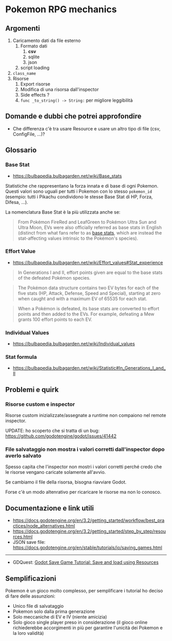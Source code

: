 # Pokemon RPG mechanics

## Argomenti

1. Caricamento dati da file esterno
   1. Formato dati
      1. **csv**
      2. sqlite
      3. json
   2. script loading
2. `class_name`
3. Risorse
   1. Export risorse
   2. Modifica di una risorsa dall'inspector
   3. Side effects ?
   4. `func _to_string() -> String:` per migliore leggibilità

## Domande e dubbi che potrei approfondire

- Che differenza c'è tra usare Resource e usare un altro tipo di file (csv,
  ConfigFile, ...)?

## Glossario

### Base Stat

- https://bulbapedia.bulbagarden.net/wiki/Base_stats

Statistiche che rappresentano la forza innata e di base di ogni Pokemon.
Questi valori sono uguali per tutti i Pokemon con lo stesso `pokemon_id`
(esempio: tutti i Pikachu condividono le stesse Base Stat di HP, Forza,
Difesa, ...).

La nomenclatura Base Stat è la più utilizzata anche se:

> From Pokémon FireRed and LeafGreen to Pokémon Ultra Sun and Ultra Moon, EVs
> were also officially referred as base stats in English (distinct from what
> fans refer to as [base
> stats](https://bulbapedia.bulbagarden.net/wiki/Base_stats), which are instead
> the stat-affecting values intrinsic to the Pokémon's species).

### Effort Value

- https://bulbapedia.bulbagarden.net/wiki/Effort_values#Stat_experience

> In Generations I and II, effort points given are equal to the base stats of the
defeated Pokémon species.

> The Pokémon data structure contains two EV bytes for each of the five stats
> (HP, Attack, Defense, Speed and Special), starting at zero when caught and
> with a maximum EV of 65535 for each stat.

> When a Pokémon is defeated, its base stats are converted to effort points and
> then added to the EVs. For example, defeating a Mew grants 100 effort points
> to each EV.

### Individual Values

- https://bulbapedia.bulbagarden.net/wiki/Individual_values

### Stat formula

- https://bulbapedia.bulbagarden.net/wiki/Statistic#In_Generations_I_and_II


## Problemi e quirk

### Risorse custom e inspector

Risorse custom inizializzate/assegnate a runtime non compaiono nel remote
inspector.

UPDATE: ho scoperto che si tratta di un bug: https://github.com/godotengine/godot/issues/41442

### File salvataggio non mostra i valori corretti dall'inspector dopo averlo salvato

Spesso capita che l'inspector non mostri i valori corretti perché credo che
le risorse vengano caricate solamente all'avvio.

Se cambiamo il file della risorsa, bisogna riavviare Godot.

Forse c'è un modo altenrativo per ricaricare le risorse ma non lo conosco.

## Documentazione e link utili

- https://docs.godotengine.org/en/3.2/getting_started/workflow/best_practices/node_alternatives.html
- https://docs.godotengine.org/en/3.2/getting_started/step_by_step/resources.html
- JSON save file: https://docs.godotengine.org/en/stable/tutorials/io/saving_games.html
---
- GDQuest: [Godot Save Game Tutorial: Save and load using Resources](https://youtu.be/ML-hiNytIqE)

## Semplificazioni

Pokemon è un gioco molto complesso, per semplificare i tutorial ho deciso di
fare delle assunzioni:

- Unico file di salvataggio
- Pokemon solo dalla prima generazione
- Solo meccaniche di EV e IV (niente amicizia)
- Solo gioco single player preso in considerazione (il gioco online
   richiederebbe accorgimenti in più per garantire l'unicità dei Pokemon e la
   loro validità)